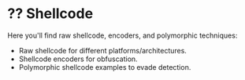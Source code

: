 # ?? Shellcode 
Here you'll find raw shellcode, encoders, and polymorphic techniques: 
- Raw shellcode for different platforms/architectures. 
- Shellcode encoders for obfuscation. 
- Polymorphic shellcode examples to evade detection. 
